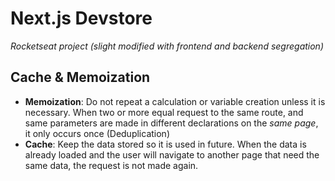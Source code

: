 # Next.js Devstore

_Rocketseat project (slight modified with frontend and backend segregation)_

## Cache & Memoization

- **Memoization**: Do not repeat a calculation or variable creation unless it is necessary. When two or more equal request to the same route, and same parameters are made in different declarations on the _same page_, it only occurs once (Deduplication)
- **Cache**: Keep the data stored so it is used in future. When the data is already loaded and the user will navigate to another page that need the same data, the request is not made again.

